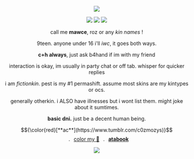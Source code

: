 <p align="center">
  <img src="https://i.postimg.cc/26Qtrzn0/HUH.png" />
</p>
<p align="center">
  <img src="https://i.postimg.cc/jqG6m0sf/agen.png" /> <img src="https://i.postimg.cc/rsp1Kt2d/huh.png" /> <img src="https://i.postimg.cc/Gmjk44vP/achil.png" />
</p>

<div align="center">
  
call me **mawce**, roz or any *kin names* !

9teen. anyone under 16 i'll *iwc*, it goes both ways.

**c+h always**, just ask b4hand if im with my friend

interaction is okay, im usually in party chat or off tab. whisper for quicker replies

i am *fictionkin*. pest is my #1 permashift. assume most skins are my kintypes or ocs.

generally otherkin. i ALSO have illnesses but i wont list them. might joke about it sumtimes.

**basic dni.** just be a decent human being.

$${\color{red}[**ac**](https://www.tumblr.com/c0zmozys)}$$⠀.⠀[color my 🎄](https://colormytree.me/2024/01JEPE2Y77T6WZJCRCF91KM6JA)⠀.⠀[**atabook**](https://rozzychill.atabook.org/)
</div>

<div align="center">

  ![](https://komarev.com/ghpvc/?username=rozzychill&color=b51f13&style=plastic&label=empty-pockets)
  
</div>

